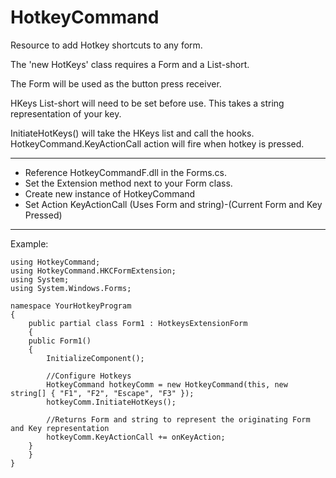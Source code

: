 # HotkeyCommand
Resource to add Hotkey shortcuts to any form.

The 'new HotKeys' class requires a Form and a List-short.

The Form will be used as the button press receiver.

HKeys List-short will need to be set before use.
This takes a string representation of your key.

InitiateHotKeys() will take the HKeys list and call the hooks.
HotkeyCommand.KeyActionCall action will fire when hotkey is pressed.

________________________________________________________________

- Reference HotkeyCommandF.dll in the Forms.cs.
- Set the Extension method next to your Form class.
- Create new instance of HotkeyCommand
- Set Action KeyActionCall (Uses Form and string)-(Current Form and Key Pressed)

________________________________________________________________

Example:

	using HotkeyCommand;
	using HotkeyCommand.HKCFormExtension;
	using System;
	using System.Windows.Forms;

	namespace YourHotkeyProgram
	{
	    public partial class Form1 : HotkeysExtensionForm
	    {
		public Form1()
		{
		    InitializeComponent();

		    //Configure Hotkeys
		    HotkeyCommand hotkeyComm = new HotkeyCommand(this, new string[] { "F1", "F2", "Escape", "F3" });
		    hotkeyComm.InitiateHotKeys();

		    //Returns Form and string to represent the originating Form and Key representation
		    hotkeyComm.KeyActionCall += onKeyAction;
		}
	    }
	}
